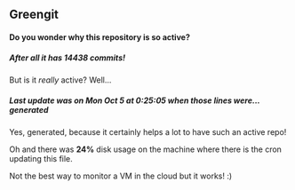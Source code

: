 ## Greengit

#### Do you wonder why this repository is so active?

##### After all it has 14438 commits!

But is it *really* active? Well...

##### Last update was on Mon Oct 5 at 0:25:05 when those lines were... generated

Yes, generated, because it certainly helps a lot to have such an active repo!

Oh and there was **24%** disk usage on the machine
where there is the cron updating this file.

Not the best way to monitor a VM in the cloud but it works! :)
